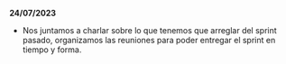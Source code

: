 **24/07/2023**

- Nos juntamos a charlar sobre lo que tenemos que arreglar del sprint pasado, organizamos las reuniones para poder entregar el sprint en tiempo y forma. 
